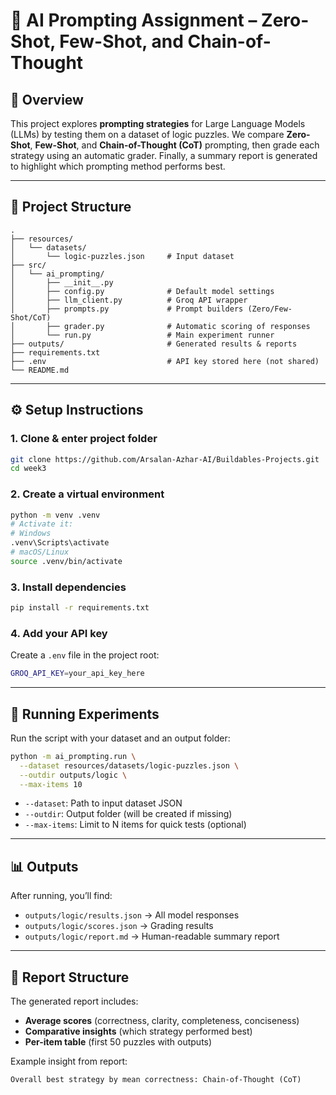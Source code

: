 
# 🧩 AI Prompting Assignment – Zero-Shot, Few-Shot, and Chain-of-Thought

## 📌 Overview

This project explores **prompting strategies** for Large Language Models (LLMs) by testing them on a dataset of logic puzzles.
We compare **Zero-Shot**, **Few-Shot**, and **Chain-of-Thought (CoT)** prompting, then grade each strategy using an automatic grader.
Finally, a summary report is generated to highlight which prompting method performs best.

---

## 📂 Project Structure

```
.
├── resources/
│   └── datasets/
│       └── logic-puzzles.json     # Input dataset
├── src/
│   └── ai_prompting/
│       ├── __init__.py
│       ├── config.py              # Default model settings
│       ├── llm_client.py          # Groq API wrapper
│       ├── prompts.py             # Prompt builders (Zero/Few-Shot/CoT)
│       ├── grader.py              # Automatic scoring of responses
│       └── run.py                 # Main experiment runner
├── outputs/                       # Generated results & reports
├── requirements.txt
├── .env                           # API key stored here (not shared)
└── README.md
```

---

## ⚙️ Setup Instructions

### 1. Clone & enter project folder

```bash
git clone https://github.com/Arsalan-Azhar-AI/Buildables-Projects.git
cd week3
```

### 2. Create a virtual environment

```bash
python -m venv .venv
# Activate it:
# Windows
.venv\Scripts\activate
# macOS/Linux
source .venv/bin/activate
```

### 3. Install dependencies

```bash
pip install -r requirements.txt
```

### 4. Add your API key

Create a `.env` file in the project root:

```bash
GROQ_API_KEY=your_api_key_here
```

---

## 🚀 Running Experiments

Run the script with your dataset and an output folder:

```bash
python -m ai_prompting.run \
  --dataset resources/datasets/logic-puzzles.json \
  --outdir outputs/logic \
  --max-items 10
```

* `--dataset`: Path to input dataset JSON
* `--outdir`: Output folder (will be created if missing)
* `--max-items`: Limit to N items for quick tests (optional)

---

## 📊 Outputs

After running, you’ll find:

* `outputs/logic/results.json` → All model responses
* `outputs/logic/scores.json` → Grading results
* `outputs/logic/report.md` → Human-readable summary report

---

## 📝 Report Structure

The generated report includes:

* **Average scores** (correctness, clarity, completeness, conciseness)
* **Comparative insights** (which strategy performed best)
* **Per-item table** (first 50 puzzles with outputs)

Example insight from report:

```
Overall best strategy by mean correctness: Chain-of-Thought (CoT)
```
